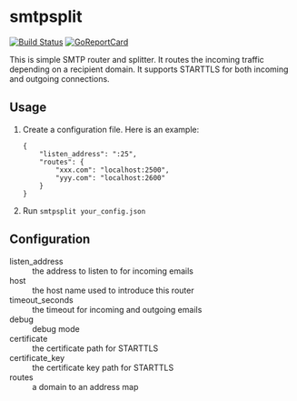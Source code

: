 smtpsplit
=========

[![Build Status](https://travis-ci.org/igrmk/smtpsplit.png)](https://travis-ci.org/igrmk/smtpsplit)
[![GoReportCard](http://goreportcard.com/badge/igrmk/smtpsplit)](http://goreportcard.com/report/igrmk/smtpsplit)

This is simple SMTP router and splitter. It routes the incoming traffic depending on a recipient domain.
It supports STARTTLS for both incoming and outgoing connections.

Usage
-----

1. Create a configuration file. Here is an example:
   ```
   {
       "listen_address": ":25",
       "routes": {
           "xxx.com": "localhost:2500",
           "yyy.com": "localhost:2600"
       }
   }
   ```

2. Run `smtpsplit your_config.json`

Configuration
-------------

<dl>

<dt>listen_address</dt>
<dd>the address to listen to for incoming emails</dd>

<dt>host</dt>
<dd>the host name used to introduce this router</dd>

<dt>timeout_seconds</dt>
<dd>the timeout for incoming and outgoing emails</dd>

<dt>debug</dt>
<dd>debug mode</dd>

<dt>certificate</dt>
<dd>the certificate path for STARTTLS</dd>

<dt>certificate_key</dt>
<dd>the certificate key path for STARTTLS</dd>

<dt>routes</dt>
<dd>a domain to an address map</dd>

</dl>
